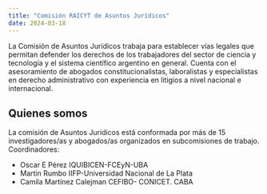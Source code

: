 ```yaml
---
title: "Comisión RAICYT de Asuntos Jurídicos"
date: 2024-03-18
---
```


La Comisión de Asuntos Jurídicos trabaja para establecer vías legales que permitan defender los derechos de los trabajadores del sector de ciencia y tecnología y el sistema científico argentino en general. Cuenta con el asesoramiento de abogados constitucionalistas, laboralistas y especialistas en derecho administrativo con experiencia en litigios a nivel nacional e internacional.

## Quienes somos

La comisión de Asuntos Jurídicos está conformada por más de 15 investigadores/as y abogados/as organizados en subcomisiones de trabajo. 
Coordinadores:
* Oscar E Pérez IQUIBICEN-FCEyN-UBA
* Martin Rumbo IIFP-Universidad Nacional de La Plata
* Camila Martínez Calejman CEFIBO- CONICET. CABA
